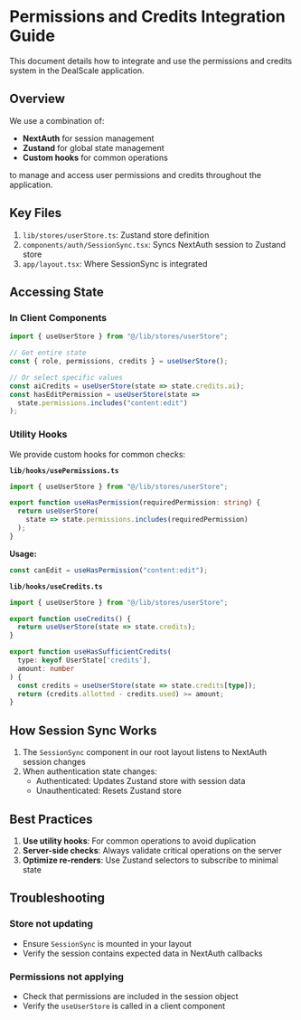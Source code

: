 # Permissions and Credits Integration Guide

This document details how to integrate and use the permissions and credits system in the DealScale application.

## Overview
We use a combination of:
- **NextAuth** for session management
- **Zustand** for global state management
- **Custom hooks** for common operations

to manage and access user permissions and credits throughout the application.

## Key Files
1. `lib/stores/userStore.ts`: Zustand store definition
2. `components/auth/SessionSync.tsx`: Syncs NextAuth session to Zustand store
3. `app/layout.tsx`: Where SessionSync is integrated

## Accessing State
### In Client Components
```typescript
import { useUserStore } from "@/lib/stores/userStore";

// Get entire state
const { role, permissions, credits } = useUserStore();

// Or select specific values
const aiCredits = useUserStore(state => state.credits.ai);
const hasEditPermission = useUserStore(state => 
  state.permissions.includes("content:edit")
);
```

### Utility Hooks
We provide custom hooks for common checks:

**`lib/hooks/usePermissions.ts`**
```typescript
import { useUserStore } from "@/lib/stores/userStore";

export function useHasPermission(requiredPermission: string) {
  return useUserStore(
    state => state.permissions.includes(requiredPermission)
  );
}
```

**Usage:**
```typescript
const canEdit = useHasPermission("content:edit");
```

**`lib/hooks/useCredits.ts`**
```typescript
import { useUserStore } from "@/lib/stores/userStore";

export function useCredits() {
  return useUserStore(state => state.credits);
}

export function useHasSufficientCredits(
  type: keyof UserState['credits'], 
  amount: number
) {
  const credits = useUserStore(state => state.credits[type]);
  return (credits.allotted - credits.used) >= amount;
}
```

## How Session Sync Works
1. The `SessionSync` component in our root layout listens to NextAuth session changes
2. When authentication state changes:
   - Authenticated: Updates Zustand store with session data
   - Unauthenticated: Resets Zustand store

## Best Practices
1. **Use utility hooks**: For common operations to avoid duplication
2. **Server-side checks**: Always validate critical operations on the server
3. **Optimize re-renders**: Use Zustand selectors to subscribe to minimal state

## Troubleshooting
### Store not updating
- Ensure `SessionSync` is mounted in your layout
- Verify the session contains expected data in NextAuth callbacks

### Permissions not applying
- Check that permissions are included in the session object
- Verify the `useUserStore` is called in a client component
